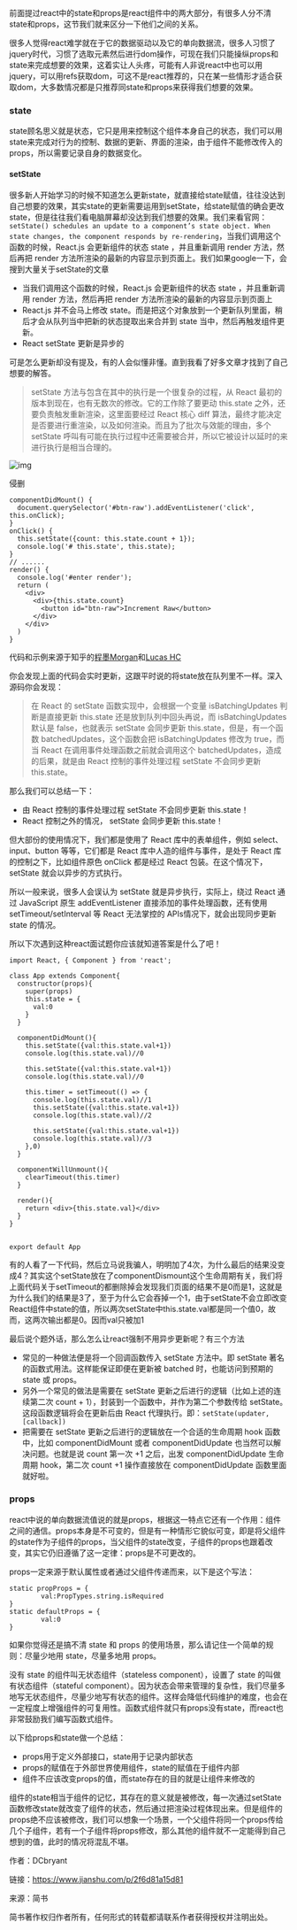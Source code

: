 前面提过react中的state和props是react组件中的两大部分，有很多人分不清state和props，这节我们就来区分一下他们之间的关系。

很多人觉得react难学就在于它的数据驱动以及它的单向数据流，很多人习惯了jquery时代，习惯了选取元素然后进行dom操作，可现在我们只能操纵props和state来完成想要的效果，这着实让人头疼，可能有人非说react中也可以用jquery，可以用refs获取dom，可这不是react推荐的，只在某一些情形才适合获取dom，大多数情况都是只推荐同state和props来获得我们想要的效果。

### state

state顾名思义就是状态，它只是用来控制这个组件本身自己的状态，我们可以用state来完成对行为的控制、数据的更新、界面的渲染，由于组件不能修改传入的props，所以需要记录自身的数据变化。

#### setState

很多新人开始学习的时候不知道怎么更新state，就直接给state赋值，往往没达到自己想要的效果，其实state的更新需要运用到setState，给state赋值的确会更改state，但是往往我们看电脑屏幕却没达到我们想要的效果。我们来看官网：
 `setState() schedules an update to a component’s state object. When state changes, the component responds by re-rendering`，当我们调用这个函数的时候，React.js 会更新组件的状态 state ，并且重新调用 render 方法，然后再把 render 方法所渲染的最新的内容显示到页面上。我们如果google一下，会搜到大量关于setState的文章

- 当我们调用这个函数的时候，React.js 会更新组件的状态 state ，并且重新调用 render 方法，然后再把 render 方法所渲染的最新的内容显示到页面上
- React.js 并不会马上修改 state。而是把这个对象放到一个更新队列里面，稍后才会从队列当中把新的状态提取出来合并到 state 当中，然后再触发组件更新。
- React setState 更新是异步的

可是怎么更新却没有提及，有的人会似懂非懂。直到我看了好多文章才找到了自己想要的解答。

> setState 方法与包含在其中的执行是一个很复杂的过程，从 React 最初的版本到现在，也有无数次的修改。它的工作除了要更动 this.state 之外，还要负责触发重新渲染，这里面要经过 React 核心 diff 算法，最终才能决定是否要进行重渲染，以及如何渲染。而且为了批次与效能的理由，多个 setState 呼叫有可能在执行过程中还需要被合并，所以它被设计以延时的来进行执行是相当合理的。



![img](https:////upload-images.jianshu.io/upload_images/1559594-2aabb5d371209c7f.jpg?imageMogr2/auto-orient/strip%7CimageView2/2/w/600/format/webp)

侵删

```
componentDidMount() {
  document.querySelector('#btn-raw').addEventListener('click', this.onClick);
}
onClick() {
  this.setState({count: this.state.count + 1});
  console.log('# this.state', this.state);
}
// ......
render() {
  console.log('#enter render');
  return (
    <div>
      <div>{this.state.count}
        <button id="btn-raw">Increment Raw</button>
      </div>
    </div>
  )
}
```

代码和示例来源于知乎的[程墨Morgan](https://link.jianshu.com?t=https://www.zhihu.com/people/29448cc28212a543bea56b9492f82e25)和[Lucas HC](https://link.jianshu.com?t=https://www.zhihu.com/people/lucas-hc)

你会发现上面的代码会实时更新，这跟平时说的将state放在队列里不一样。深入源码你会发现：

> 在 React 的 setState 函数实现中，会根据一个变量 isBatchingUpdates 判断是直接更新 this.state 还是放到队列中回头再说，而 isBatchingUpdates 默认是 false，也就表示 setState 会同步更新 this.state，但是，有一个函数 batchedUpdates，这个函数会把 isBatchingUpdates 修改为 true，而当 React 在调用事件处理函数之前就会调用这个 batchedUpdates，造成的后果，就是由 React 控制的事件处理过程 setState 不会同步更新 this.state。

那么我们可以总结一下：

- 由 React 控制的事件处理过程 setState 不会同步更新 this.state！
- React 控制之外的情况， setState 会同步更新 this.state！

但大部份的使用情况下，我们都是使用了 React 库中的表单组件，例如 select、input、button 等等，它们都是 React 库中人造的组件与事件，是处于 React 库的控制之下，比如组件原色 onClick 都是经过 React 包装。在这个情况下，setState 就会以异步的方式执行。

所以一般来说，很多人会误认为 setState 就是异步执行，实际上，绕过 React 通过 JavaScript 原生 addEventListener 直接添加的事件处理函数，还有使用 setTimeout/setInterval 等 React 无法掌控的 APIs情况下，就会出现同步更新 state 的情况。

所以下次遇到这种react面试题你应该就知道答案是什么了吧！

```
import React, { Component } from 'react';

class App extends Component{
  constructor(props){
    super(props)
    this.state = {
      val:0
    }
  }

  componentDidMount(){
    this.setState({val:this.state.val+1})
    console.log(this.state.val)//0

    this.setState({val:this.state.val+1})
    console.log(this.state.val)//0

    this.timer = setTimeout(() => {
      console.log(this.state.val)//1
      this.setState({val:this.state.val+1})
      console.log(this.state.val)//2

      this.setState({val:this.state.val+1})
      console.log(this.state.val)//3
    },0)
  }

  componentWillUnmount(){
    clearTimeout(this.timer)
  }

  render(){
    return <div>{this.state.val}</div>
  }
}


export default App
```

有的人看了一下代码，然后立马说我骗人，明明加了4次，为什么最后的结果没变成4？其实这个setState放在了componentDismount这个生命周期有关，我们将上面代码关于setTimeout的都删除掉会发现我们页面的结果不是0而是1，这就是为什么我们的结果是3了，至于为什么它会吞掉一个1，由于setState不会立即改变React组件中state的值，所以两次setState中this.state.val都是同一个值0，故而，这两次输出都是0。因而val只被加1

最后说个题外话，那么怎么让react强制不用异步更新呢？有三个方法

- 常见的一种做法便是将一个回调函数传入 setState 方法中。即 setState 著名的函数式用法。这样能保证即便在更新被 batched 时，也能访问到预期的 state 或 props。
- 另外一个常见的做法是需要在 setState 更新之后进行的逻辑（比如上述的连续第二次 count + 1），封装到一个函数中，并作为第二个参数传给 setState。这段函数逻辑将会在更新后由 React 代理执行。即：`setState(updater, [callback])`
- 把需要在 setState 更新之后进行的逻辑放在一个合适的生命周期 hook 函数中，比如 componentDidMount 或者 componentDidUpdate 也当然可以解决问题。也就是说 count 第一次 +1 之后，出发 componentDidUpdate 生命周期 hook，第二次 count +1 操作直接放在 componentDidUpdate 函数里面就好啦。

### props

react中说的单向数据流值说的就是props，根据这一特点它还有一个作用：组件之间的通信。props本身是不可变的，但是有一种情形它貌似可变，即是将父组件的state作为子组件的props，当父组件的state改变，子组件的props也跟着改变，其实它仍旧遵循了这一定律：props是不可更改的。

props一定来源于默认属性或者通过父组件传递而来，以下是这个写法：

```
static propProps = {
        val:PropTypes.string.isRequired
}
static defaultProps = {
        val:0
}
```

如果你觉得还是搞不清 state 和 props 的使用场景，那么请记住一个简单的规则：尽量少地用 state，尽量多地用 props。

没有 state 的组件叫无状态组件（stateless component），设置了 state 的叫做有状态组件（stateful component）。因为状态会带来管理的复杂性，我们尽量多地写无状态组件，尽量少地写有状态的组件。这样会降低代码维护的难度，也会在一定程度上增强组件的可复用性。函数式组件就只有props没有state，而react也非常鼓励我们编写函数式组件。

以下给props和state做一个总结：

- props用于定义外部接口，state用于记录内部状态
- props的赋值在于外部世界使用组件，state的赋值在于组件内部
- 组件不应该改变props的值，而state存在的目的就是让组件来修改的

组件的state相当于组件的记忆，其存在的意义就是被修改，每一次通过setState函数修改state就改变了组件的状态，然后通过把渲染过程体现出来。但是组件的props绝不应该被修改，我们可以想象一个场景，一个父组件将同一个props传给几个子组件，若有一个子组件将props修改，那么其他的组件就不一定能得到自己想到的值，此时的情况将混乱不堪。

作者：DCbryant

链接：https://www.jianshu.com/p/2f6d81a15d81

来源：简书

简书著作权归作者所有，任何形式的转载都请联系作者获得授权并注明出处。